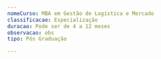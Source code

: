 ```yaml
---
nomeCurso: MBA em Gestão de Logística e Mercado
classificacao: Especialização
duracao: Pode ser de 4 a 12 meses
observacao: obs
tipo: Pós Graduação

---
```


